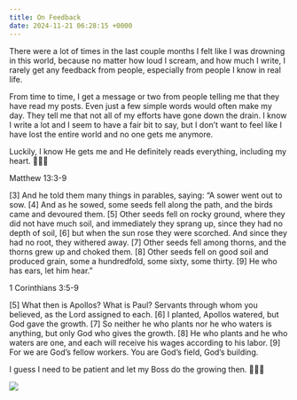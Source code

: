 ```yaml
---
title: On Feedback
date: 2024-11-21 06:28:15 +0000
---
```


There were a lot of times in the last couple months I felt like I was drowning in this world, because no matter how loud I scream, and how much I write, I rarely get any feedback from people, especially from people I know in real life.

From time to time, I get a message or two from people telling me that they have read my posts. Even just a few simple words would often make my day. They tell me that not all of my efforts have gone down the drain. I know I write a lot and I seem to have a fair bit to say, but I don’t want to feel like I have lost the entire world and no one gets me anymore.

Luckily, I know He gets me and He definitely reads everything, including my heart. 🙏🫶😘

Matthew 13:3-9

[3] And he told them many things in parables, saying: “A sower went out to sow. [4] And as he sowed, some seeds fell along the path, and the birds came and devoured them. [5] Other seeds fell on rocky ground, where they did not have much soil, and immediately they sprang up, since they had no depth of soil, [6] but when the sun rose they were scorched. And since they had no root, they withered away. [7] Other seeds fell among thorns, and the thorns grew up and choked them. [8] Other seeds fell on good soil and produced grain, some a hundredfold, some sixty, some thirty. [9] He who has ears, let him hear.”

1 Corinthians 3:5-9

[5] What then is Apollos? What is Paul? Servants through whom you believed, as the Lord assigned to each. [6] I planted, Apollos watered, but God gave the growth. [7] So neither he who plants nor he who waters is anything, but only God who gives the growth. [8] He who plants and he who waters are one, and each will receive his wages according to his labor. [9] For we are God’s fellow workers. You are God’s field, God’s building.

I guess I need to be patient and let my Boss do the growing then. 🫠🙄🥲

![](/a7d316a7f7cea3cb87558bb70c54e414.jpeg)